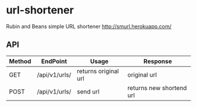 # url-shortener
Rubin and Beans simple URL shortener
http://smurl.herokuapp.com/
## API
| Method | EndPoint | Usage | Response |
| ----- | ------ | ----- | ----- |
| GET | /api/v1/urls/ | returns original url | original url | 
| POST | /api/v1/urls/| send url | returns new shortend url |
